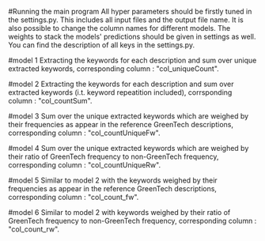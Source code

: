 #Running the main program
All hyper parameters should be firstly tuned in the settings.py.
This includes all input files and the output file name. 
It is also possible to change the column names for different 
models. The weights to stack the models' predictions should be 
given in settings as well. You can find the description of all 
keys in the settings.py.

#model 1
Extracting the keywords for each description and sum over unique 
extracted keywords, corresponding column : "col_uniqueCount".

#model 2
Extracting the keywords for each description and sum over 
extracted keywords (i.t. keyword repeatition included), corrsponding
column : "col_countSum".

#model 3
Sum over the unique extracted keywords which are weighed by 
their frequencies as appear in the reference GreenTech 
descriptions, corresponding column : "col_countUniqueFw".

#model 4
Sum over the unique extracted keywords which are weighed by 
their ratio of GreenTech frequency to non-GreenTech frequency,
corresponding column : "col_countUniqueRw".

#model 5
Similar to model 2 with the keywords weighed by 
their frequencies as appear in the reference GreenTech 
descriptions, corresponding column : "col_count_fw".

#model 6
Similar to model 2 with keywords weighed by 
their ratio of GreenTech frequency to non-GreenTech frequency,
corresponding column : "col_count_rw".
